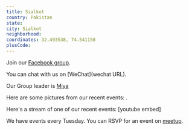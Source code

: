 ```yaml
---
title: Sialkot
country: Pakistan
state: 
city: Sialkot
neighborhood: 
coordinates: 32.493538, 74.541158
plusCode:
---
```

Join our [Facebook group](https://www.facebook.com/groups/free.code.camp.sialkot).

You can chat with us on [WeChat](wechat URL).

Our Group leader is [Miya](freecodecamp.org/miya)

Here are some pictures from our recent events:
![]().

Here's a stream of one of our recent events:
[youtube embed]

We have events every Tuesday. You can RSVP for an event on [meetup](meetupurl).
